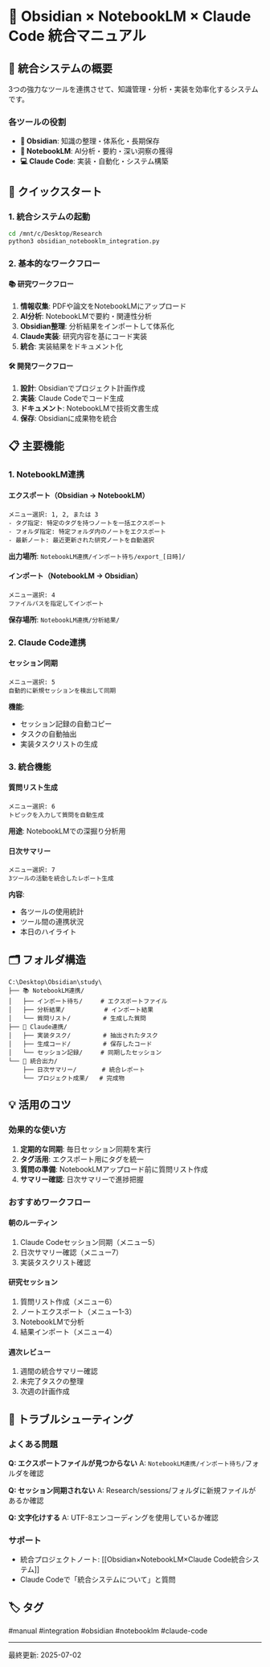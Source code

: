 # 📖 Obsidian × NotebookLM × Claude Code 統合マニュアル

## 🎯 統合システムの概要
3つの強力なツールを連携させて、知識管理・分析・実装を効率化するシステムです。

### 各ツールの役割
- **📝 Obsidian**: 知識の整理・体系化・長期保存
- **🤖 NotebookLM**: AI分析・要約・深い洞察の獲得
- **💻 Claude Code**: 実装・自動化・システム構築

## 🚀 クイックスタート

### 1. 統合システムの起動
```bash
cd /mnt/c/Desktop/Research
python3 obsidian_notebooklm_integration.py
```

### 2. 基本的なワークフロー

#### 📚 研究ワークフロー
1. **情報収集**: PDFや論文をNotebookLMにアップロード
2. **AI分析**: NotebookLMで要約・関連性分析
3. **Obsidian整理**: 分析結果をインポートして体系化
4. **Claude実装**: 研究内容を基にコード実装
5. **統合**: 実装結果をドキュメント化

#### 🛠️ 開発ワークフロー
1. **設計**: Obsidianでプロジェクト計画作成
2. **実装**: Claude Codeでコード生成
3. **ドキュメント**: NotebookLMで技術文書生成
4. **保存**: Obsidianに成果物を統合

## 📋 主要機能

### 1. NotebookLM連携

#### エクスポート（Obsidian → NotebookLM）
```
メニュー選択: 1, 2, または 3
- タグ指定: 特定のタグを持つノートを一括エクスポート
- フォルダ指定: 特定フォルダ内のノートをエクスポート
- 最新ノート: 最近更新された研究ノートを自動選択
```

**出力場所**: `NotebookLM連携/インポート待ち/export_[日時]/`

#### インポート（NotebookLM → Obsidian）
```
メニュー選択: 4
ファイルパスを指定してインポート
```

**保存場所**: `NotebookLM連携/分析結果/`

### 2. Claude Code連携

#### セッション同期
```
メニュー選択: 5
自動的に新規セッションを検出して同期
```

**機能**:
- セッション記録の自動コピー
- タスクの自動抽出
- 実装タスクリストの生成

### 3. 統合機能

#### 質問リスト生成
```
メニュー選択: 6
トピックを入力して質問を自動生成
```

**用途**: NotebookLMでの深掘り分析用

#### 日次サマリー
```
メニュー選択: 7
3ツールの活動を統合したレポート生成
```

**内容**:
- 各ツールの使用統計
- ツール間の連携状況
- 本日のハイライト

## 🗂️ フォルダ構造

```
C:\Desktop\Obsidian\study\
├── 📚 NotebookLM連携/
│   ├── インポート待ち/     # エクスポートファイル
│   ├── 分析結果/           # インポート結果
│   └── 質問リスト/         # 生成した質問
├── 🤖 Claude連携/
│   ├── 実装タスク/         # 抽出されたタスク
│   ├── 生成コード/         # 保存したコード
│   └── セッション記録/     # 同期したセッション
└── 🔄 統合出力/
    ├── 日次サマリー/       # 統合レポート
    └── プロジェクト成果/   # 完成物
```

## 💡 活用のコツ

### 効果的な使い方
1. **定期的な同期**: 毎日セッション同期を実行
2. **タグ活用**: エクスポート用にタグを統一
3. **質問の準備**: NotebookLMアップロード前に質問リスト作成
4. **サマリー確認**: 日次サマリーで進捗把握

### おすすめワークフロー

#### 朝のルーティン
1. Claude Codeセッション同期（メニュー5）
2. 日次サマリー確認（メニュー7）
3. 実装タスクリスト確認

#### 研究セッション
1. 質問リスト作成（メニュー6）
2. ノートエクスポート（メニュー1-3）
3. NotebookLMで分析
4. 結果インポート（メニュー4）

#### 週次レビュー
1. 週間の統合サマリー確認
2. 未完了タスクの整理
3. 次週の計画作成

## 🔧 トラブルシューティング

### よくある問題

**Q: エクスポートファイルが見つからない**
A: `NotebookLM連携/インポート待ち/`フォルダを確認

**Q: セッション同期されない**
A: Research/sessions/フォルダに新規ファイルがあるか確認

**Q: 文字化けする**
A: UTF-8エンコーディングを使用しているか確認

### サポート
- 統合プロジェクトノート: [[Obsidian×NotebookLM×Claude Code統合システム]]
- Claude Codeで「統合システムについて」と質問

## 🏷️ タグ
#manual #integration #obsidian #notebooklm #claude-code

---
最終更新: 2025-07-02